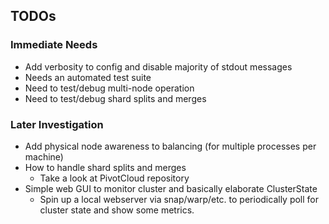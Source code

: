 

## TODOs

### Immediate Needs

- Add verbosity to config and disable majority of stdout messages
- Needs an automated test suite
- Need to test/debug multi-node operation
- Need to test/debug shard splits and merges

### Later Investigation
- Add physical node awareness to balancing (for multiple processes per
  machine)
- How to handle shard splits and merges
    - Take a look at PivotCloud repository
- Simple web GUI to monitor cluster and basically elaborate
  ClusterState
    - Spin up a local webserver via snap/warp/etc. to periodically
      poll for cluster state and show some metrics.

